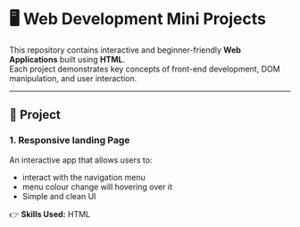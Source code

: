 # 🖥️ Web Development Mini Projects  

This repository contains interactive and beginner-friendly **Web Applications** built using **HTML**.  
Each project demonstrates key concepts of front-end development, DOM manipulation, and user interaction.  

---

## 📌 Project  

### 1.  Responsive landing Page
  An interactive app that allows users to:  
- interact with the navigation menu 
- menu colour change will hovering over it  
- Simple and clean UI  

👉 **Skills Used:** HTML

